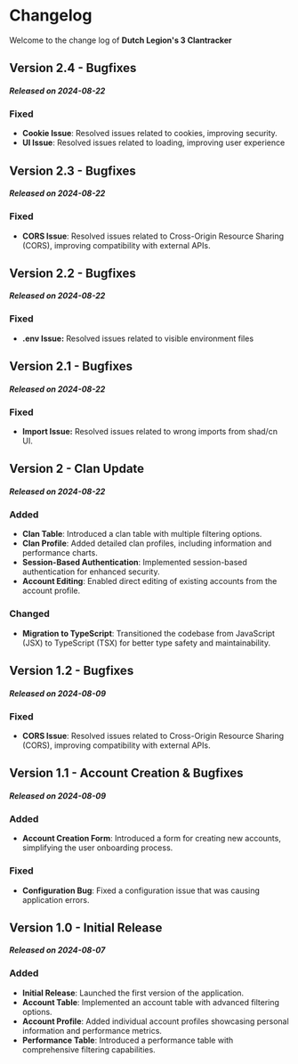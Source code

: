 # Changelog

Welcome to the change log of **Dutch Legion's 3 Clantracker**

## Version 2.4 - Bugfixes

#### _Released on 2024-08-22_

### Fixed

- **Cookie Issue**: Resolved issues related to cookies, improving security.
- **UI Issue**: Resolved issues related to loading, improving user experience

## Version 2.3 - Bugfixes

#### _Released on 2024-08-22_

### Fixed

- **CORS Issue**: Resolved issues related to Cross-Origin Resource Sharing (CORS), improving compatibility with external APIs.

## Version 2.2 - Bugfixes

#### _Released on 2024-08-22_

### Fixed

- **.env Issue:** Resolved issues related to visible environment files

## Version 2.1 - Bugfixes

#### _Released on 2024-08-22_

### Fixed

- **Import Issue:** Resolved issues related to wrong imports from shad/cn UI.

## Version 2 - Clan Update

#### _Released on 2024-08-22_

### Added

- **Clan Table**: Introduced a clan table with multiple filtering options.
- **Clan Profile**: Added detailed clan profiles, including information and performance charts.
- **Session-Based Authentication**: Implemented session-based authentication for enhanced security.
- **Account Editing**: Enabled direct editing of existing accounts from the account profile.

### Changed

- **Migration to TypeScript**: Transitioned the codebase from JavaScript (JSX) to TypeScript (TSX) for better type safety and maintainability.

## Version 1.2 - Bugfixes

#### _Released on 2024-08-09_

### Fixed

- **CORS Issue**: Resolved issues related to Cross-Origin Resource Sharing (CORS), improving compatibility with external APIs.

## Version 1.1 - Account Creation & Bugfixes

#### _Released on 2024-08-09_

### Added

- **Account Creation Form**: Introduced a form for creating new accounts, simplifying the user onboarding process.

### Fixed

- **Configuration Bug**: Fixed a configuration issue that was causing application errors.

## Version 1.0 - Initial Release

#### _Released on 2024-08-07_

### Added

- **Initial Release**: Launched the first version of the application.
- **Account Table**: Implemented an account table with advanced filtering options.
- **Account Profile**: Added individual account profiles showcasing personal information and performance metrics.
- **Performance Table**: Introduced a performance table with comprehensive filtering capabilities.
